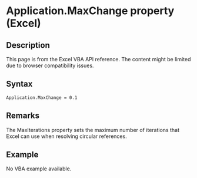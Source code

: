 # Application.MaxChange property (Excel)

## Description
This page is from the Excel VBA API reference. The content might be limited due to browser compatibility issues.

## Syntax
```vba
Application.MaxChange = 0.1
```

## Remarks
The MaxIterations property sets the maximum number of iterations that Excel can use when resolving circular references.

## Example
No VBA example available.
